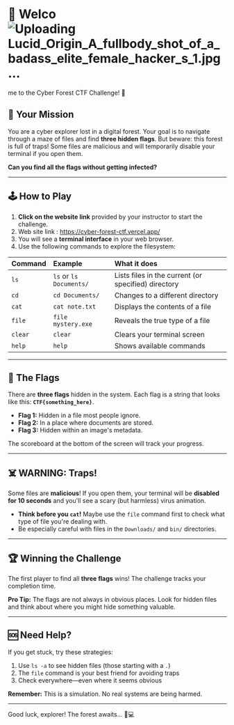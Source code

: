 # 🌲 Welco![Uploading Lucid_Origin_A_fullbody_shot_of_a_badass_elite_female_hacker_s_1.jpg…]()
me to the Cyber Forest CTF Challenge! 🌲


## 🎯 Your Mission

You are a cyber explorer lost in a digital forest. Your goal is to navigate through a maze of files and find **three hidden flags**. But beware: this forest is full of traps! Some files are malicious and will temporarily disable your terminal if you open them.

**Can you find all the flags without getting infected?**

---

## 🕹️ How to Play

1.  **Click on the website link** provided by your instructor to start the challenge.
2.  Web site link : https://cyber-forest-ctf.vercel.app/
3.  You will see a **terminal interface** in your web browser.
4.  Use the following commands to explore the filesystem:

| Command | Example | What it does |
| :--- | :--- | :--- |
| `ls` | `ls` or `ls Documents/` | Lists files in the current (or specified) directory |
| `cd` | `cd Documents/` | Changes to a different directory |
| `cat` | `cat note.txt` | Displays the contents of a file |
| `file` | `file mystery.exe` | Reveals the true type of a file |
| `clear` | `clear` | Clears your terminal screen |
| `help` | `help` | Shows available commands |

---

## 🏁 The Flags

There are **three flags** hidden in the system. Each flag is a string that looks like this: **`CTF{something_here}`**.

*   **Flag 1:** Hidden in a file most people ignore.
*   **Flag 2:** In a place where documents are stored.
*   **Flag 3:** Hidden within an image's metadata.

The scoreboard at the bottom of the screen will track your progress.

---

## ☠️ WARNING: Traps!

Some files are **malicious**! If you open them, your terminal will be **disabled for 10 seconds** and you'll see a scary (but harmless) virus animation.

*   **Think before you `cat`!** Maybe use the `file` command first to check what type of file you're dealing with.
*   Be especially careful with files in the `Downloads/` and `bin/` directories.

---

## 🏆 Winning the Challenge

The first player to find all **three flags** wins! The challenge tracks your completion time.

**Pro Tip:** The flags are not always in obvious places. Look for hidden files and think about where you might hide something valuable.

---

## 🆘 Need Help?

If you get stuck, try these strategies:
1.  Use `ls -a` to see hidden files (those starting with a `.`)
2.  The `file` command is your best friend for avoiding traps
3.  Check everywhere—even where it seems obvious

**Remember:** This is a simulation. No real systems are being harmed.

---

Good luck, explorer! The forest awaits... 🌲💻
